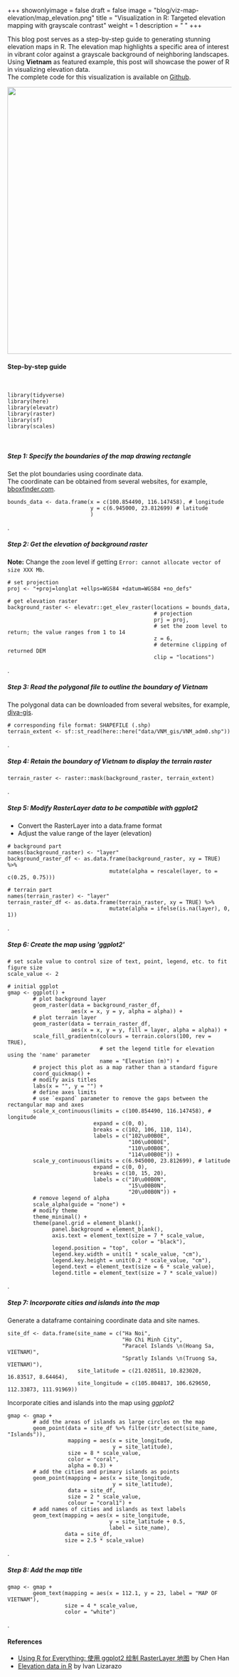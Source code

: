 +++
showonlyimage = false
draft = false
image = "blog/viz-map-elevation/map_elevation.png"
title = "Visualization in R: Targeted elevation mapping with grayscale contrast"
weight = 1
description = " "
+++

This blog post serves as a step-by-step guide to generating stunning elevation maps in R. 
The elevation map highlights a specific area of interest in vibrant color against a grayscale background of neighboring landscapes. 
Using **Vietnam** as featured example, this post will showcase the power of R in visualizing elevation data.  
The complete code for this visualization is available on [Github](https://github.com/le-huynh/rtistry_gallery/blob/main/code/map_elevation.R).

<img width="600px" class="center-block" src="../map_elevation.png" />

#### Step-by-step guide

<br>

```
library(tidyverse)
library(here)
library(elevatr)
library(raster)
library(sf)
library(scales)
```
<br>

##### Step 1: Specify the boundaries of the map drawing rectangle
Set the plot boundaries using coordinate data.  
The coordinate can be obtained from several websites, for example, [bboxfinder.com](http://bboxfinder.com/).

```
bounds_data <- data.frame(x = c(100.854490, 116.147458), # longitude
                          y = c(6.945000, 23.812699) # latitude
                          )
```
.

##### Step 2: Get the elevation of background raster
**Note:** Change the `zoom` level if getting `Error: cannot allocate vector of size XXX Mb`.

```
# set projection
proj <- "+proj=longlat +ellps=WGS84 +datum=WGS84 +no_defs"

# get elevation raster
background_raster <- elevatr::get_elev_raster(locations = bounds_data,
                                              # projection
                                              prj = proj,
                                              # set the zoom level to return; the value ranges from 1 to 14
                                              z = 6,
                                              # determine clipping of returned DEM
                                              clip = "locations")
```
.

##### Step 3: Read the polygonal file to outline the boundary of Vietnam
The polygonal data can be downloaded from several websites, for example, [diva-gis](https://www.diva-gis.org/gdata).

```
# corresponding file format: SHAPEFILE (.shp)
terrain_extent <- sf::st_read(here::here("data/VNM_gis/VNM_adm0.shp"))
```
.

##### Step 4: Retain the boundary of Vietnam to display the terrain raster

```
terrain_raster <- raster::mask(background_raster, terrain_extent)
```
.

##### Step 5: Modify RasterLayer data to be compatible with *ggplot2*

- Convert the RasterLayer into a data.frame format
- Adjust the value range of the layer (elevation)

```
# background part
names(background_raster) <- "layer"
background_raster_df <- as.data.frame(background_raster, xy = TRUE) %>%
                                mutate(alpha = rescale(layer, to = c(0.25, 0.75)))

# terrain part
names(terrain_raster) <- "layer"
terrain_raster_df <- as.data.frame(terrain_raster, xy = TRUE) %>%
                                mutate(alpha = ifelse(is.na(layer), 0, 1))

```
.

##### Step 6: Create the map using 'ggplot2'

```
# set scale value to control size of text, point, legend, etc. to fit figure size
scale_value <- 2

# initial ggplot
gmap <- ggplot() +
        # plot background layer
        geom_raster(data = background_raster_df,
                    aes(x = x, y = y, alpha = alpha)) +
        # plot terrain layer
        geom_raster(data = terrain_raster_df,
                    aes(x = x, y = y, fill = layer, alpha = alpha)) +
        scale_fill_gradientn(colours = terrain.colors(100, rev = TRUE),
                             # set the legend title for elevation using the 'name' parameter
                             name = "Elevation (m)") +
        # project this plot as a map rather than a standard figure
        coord_quickmap() +
        # modify axis titles
        labs(x = "", y = "") +
        # define axes limits
        # use `expand` parameter to remove the gaps between the rectangular map and axes
        scale_x_continuous(limits = c(100.854490, 116.147458), # longitude
                           expand = c(0, 0),
                           breaks = c(102, 106, 110, 114),
                           labels = c("102\u00B0E",
                                      "106\u00B0E",
                                      "110\u00B0E",
                                      "114\u00B0E")) +
        scale_y_continuous(limits = c(6.945000, 23.812699), # latitude
                           expand = c(0, 0),
                           breaks = c(10, 15, 20),
                           labels = c("10\u00B0N",
                                      "15\u00B0N",
                                      "20\u00B0N")) +
        # remove legend of alpha
        scale_alpha(guide = "none") +
        # modify theme
        theme_minimal() +
        theme(panel.grid = element_blank(),
              panel.background = element_blank(),
              axis.text = element_text(size = 7 * scale_value,
                                       color = "black"),
              legend.position = "top",
              legend.key.width = unit(1 * scale_value, "cm"),
              legend.key.height = unit(0.2 * scale_value, "cm"),
              legend.text = element_text(size = 6 * scale_value),
              legend.title = element_text(size = 7 * scale_value))
```
.

##### Step 7: Incorporate cities and islands into the map
Generate a dataframe containing coordinate data and site names.

```
site_df <- data.frame(site_name = c("Ha Noi",
                                    "Ho Chi Minh City",
                                    "Paracel Islands \n(Hoang Sa, VIETNAM)",
                                    "Spratly Islands \n(Truong Sa, VIETNAM)"),
                      site_latitude = c(21.028511, 10.823020, 16.83517, 8.64464),
                      site_longitude = c(105.804817, 106.629650, 112.33873, 111.91969))
```

Incorporate cities and islands into the map using *ggplot2*

```
gmap <- gmap +
        # add the areas of islands as large circles on the map
        geom_point(data = site_df %>% filter(str_detect(site_name, "Islands")),
                   mapping = aes(x = site_longitude,
                                 y = site_latitude),
                   size = 8 * scale_value,
                   color = "coral",
                   alpha = 0.3) +
        # add the cities and primary islands as points
        geom_point(mapping = aes(x = site_longitude,
                                 y = site_latitude),
                   data = site_df,
                   size = 2 * scale_value,
                   colour = "coral1") +
        # add names of cities and islands as text labels
        geom_text(mapping = aes(x = site_longitude,
                                y = site_latitude + 0.5,
                                label = site_name),
                  data = site_df,
                  size = 2.5 * scale_value)
```
.

##### Step 8: Add the map title

```
gmap <- gmap +
        geom_text(mapping = aes(x = 112.1, y = 23, label = "MAP OF VIETNAM"),
                  size = 4 * scale_value,
                  color = "white")
```
.

#### References
- [Using R for Everything: 使用 ggplot2 绘制 RasterLayer 地图](https://rstudio-pubs-static.s3.amazonaws.com/577022_ffcecfafa86f4d239b8ea00b452b1d45.html) by Chen Han
- [Elevation data in R](https://rpubs.com/ials2un/elevationdata) by Ivan Lizarazo
